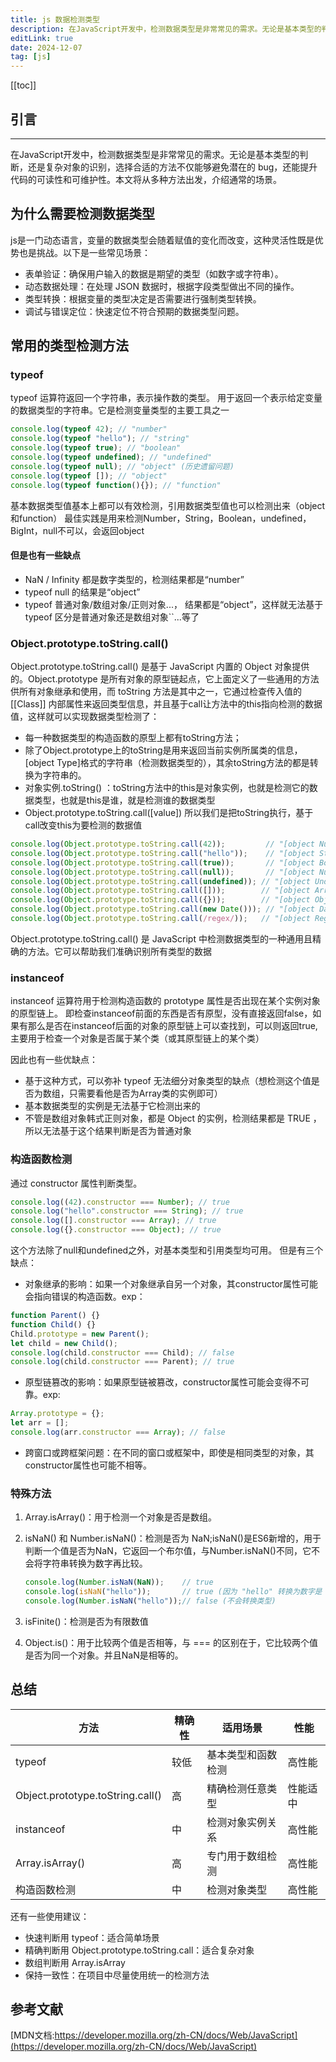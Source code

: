 ```yaml
---
title: js 数据检测类型
description: 在JavaScript开发中，检测数据类型是非常常见的需求。无论是基本类型的判断，还是复杂对象的识别，选择合适的方法不仅能够避免潜在的 bug，还能提升代码的可读性和可维护性。本文将从多种方法出发，深入分析其适用场景、优缺点以及最佳实践，帮助开发者更加高效地处理类型检测。
editLink: true
date: 2024-12-07
tag: [js]
---
```

[[toc]]

## 引言

---

在JavaScript开发中，检测数据类型是非常常见的需求。无论是基本类型的判断，还是复杂对象的识别，选择合适的方法不仅能够避免潜在的 bug，还能提升代码的可读性和可维护性。本文将从多种方法出发，介绍通常的场景。

## 为什么需要检测数据类型

js是一门动态语言，变量的数据类型会随着赋值的变化而改变，这种灵活性既是优势也是挑战。以下是一些常见场景：

* 表单验证：确保用户输入的数据是期望的类型（如数字或字符串）。
* 动态数据处理：在处理 JSON 数据时，根据字段类型做出不同的操作。
* 类型转换：根据变量的类型决定是否需要进行强制类型转换。
* 调试与错误定位：快速定位不符合预期的数据类型问题。

## 常用的类型检测方法

### typeof

typeof 运算符返回一个字符串，表示操作数的类型。 用于返回一个表示给定变量的数据类型的字符串。它是检测变量类型的主要工具之一  

```js
console.log(typeof 42); // "number"
console.log(typeof "hello"); // "string"
console.log(typeof true); // "boolean"
console.log(typeof undefined); // "undefined"
console.log(typeof null); // "object" (历史遗留问题)
console.log(typeof []); // "object"
console.log(typeof function(){}); // "function"
```

基本数据类型值基本上都可以有效检测，引用数据类型值也可以检测出来（object和function）
最佳实践是用来检测Number，String，Boolean，undefined，BigInt，null不可以，会返回object

#### 但是也有一些缺点

* NaN / Infinity 都是数字类型的，检测结果都是“number”
* typeof null 的结果是“object”
* typeof 普通对象/数组对象/正则对象...， 结果都是“object”，这样就无法基于typeof 区分是普通对象还是数组对象``...等了

### Object.prototype.toString.call()

Object.prototype.toString.call() 是基于 JavaScript 内置的 Object 对象提供的。Object.prototype 是所有对象的原型链起点，它上面定义了一些通用的方法供所有对象继承和使用，而 toString 方法是其中之一，它通过检查传入值的 [[Class]] 内部属性来返回类型信息，并且基于call让方法中的this指向检测的数据值，这样就可以实现数据类型检测了：

* 每一种数据类型的构造函数的原型上都有toString方法；
* 除了Object.prototype上的toString是用来返回当前实例所属类的信息，[object Type]格式的字符串（检测数据类型的），其余toString方法的都是转换为字符串的。
* 对象实例.toString() ：toString方法中的this是对象实例，也就是检测它的数据类型，也就是this是谁，就是检测谁的数据类型
* Object.prototype.toString.call([value]) 所以我们是把toString执行，基于call改变this为要检测的数据值

```js
console.log(Object.prototype.toString.call(42));         // "[object Number]"
console.log(Object.prototype.toString.call("hello"));    // "[object String]"
console.log(Object.prototype.toString.call(true));       // "[object Boolean]"
console.log(Object.prototype.toString.call(null));       // "[object Null]"
console.log(Object.prototype.toString.call(undefined)); // "[object Undefined]"
console.log(Object.prototype.toString.call([]));        // "[object Array]"
console.log(Object.prototype.toString.call({}));        // "[object Object]"
console.log(Object.prototype.toString.call(new Date())); // "[object Date]"
console.log(Object.prototype.toString.call(/regex/));   // "[object RegExp]"
```

Object.prototype.toString.call() 是 JavaScript 中检测数据类型的一种通用且精确的方法。它可以帮助我们准确识别所有类型的数据

### instanceof

instanceof 运算符用于检测构造函数的 prototype 属性是否出现在某个实例对象的原型链上。
即检查instanceof前面的东西是否有原型，没有直接返回false，如果有那么是否在instanceof后面的对象的原型链上可以查找到，可以则返回true,主要用于检查一个对象是否属于某个类（或其原型链上的某个类）  

因此也有一些优缺点：

* 基于这种方式，可以弥补 typeof 无法细分对象类型的缺点（想检测这个值是否为数组，只需要看他是否为Array类的实例即可）
* 基本数据类型的实例是无法基于它检测出来的
* 不管是数组对象韩式正则对象，都是 Object 的实例，检测结果都是 TRUE ，所以无法基于这个结果判断是否为普通对象

### 构造函数检测

通过 constructor 属性判断类型。

```js
console.log((42).constructor === Number); // true
console.log("hello".constructor === String); // true
console.log([].constructor === Array); // true
console.log({}.constructor === Object); // true
```

这个方法除了null和undefined之外，对基本类型和引用类型均可用。
但是有三个缺点：

* 对象继承的影响：如果一个对象继承自另一个对象，其constructor属性可能会指向错误的构造函数。exp：

```js
function Parent() {}
function Child() {}
Child.prototype = new Parent();
let child = new Child();
console.log(child.constructor === Child); // false
console.log(child.constructor === Parent); // true
```

* 原型链篡改的影响：如果原型链被篡改，constructor属性可能会变得不可靠。exp:

```js
Array.prototype = {};
let arr = [];
console.log(arr.constructor === Array); // false
```

* 跨窗口或跨框架问题：在不同的窗口或框架中，即使是相同类型的对象，其constructor属性也可能不相等。

### 特殊方法

1. Array.isArray()：用于检测一个对象是否是数组。
2. isNaN() 和 Number.isNaN()：检测是否为 NaN;isNaN()是ES6新增的，用于判断一个值是否为NaN，它返回一个布尔值，与Number.isNaN()不同，它不会将字符串转换为数字再比较。

    ```javascript
    console.log(Number.isNaN(NaN));    // true
    console.log(isNaN("hello"));       // true (因为 "hello" 转换为数字是 NaN)
    console.log(Number.isNaN("hello"));// false (不会转换类型)
    ```

3. isFinite()：检测是否为有限数值
4. Object.is()：用于比较两个值是否相等，与 === 的区别在于，它比较两个值是否为同一个对象。并且NaN是相等的。

## 总结

| **方法**                        | **精确性** | **适用场景**           | **性能**    |
|----------------------------------|------------|-------------------------|-------------|
| typeof                         | 较低       | 基本类型和函数检测     | 高性能      |
| Object.prototype.toString.call() | 高         | 精确检测任意类型       | 性能适中    |
| instanceof                     | 中         | 检测对象实例关系       | 高性能      |
| Array.isArray()                | 高         | 专门用于数组检测       | 高性能      |
| 构造函数检测                      | 中         | 检测对象类型           | 高性能      |

还有一些使用建议：

* 快速判断用 typeof：适合简单场景
* 精确判断用 Object.prototype.toString.call：适合复杂对象
* 数组判断用 Array.isArray
* 保持一致性：在项目中尽量使用统一的检测方法

## 参考文献

[MDN文档:https://developer.mozilla.org/zh-CN/docs/Web/JavaScript](https://developer.mozilla.org/zh-CN/docs/Web/JavaScript)
